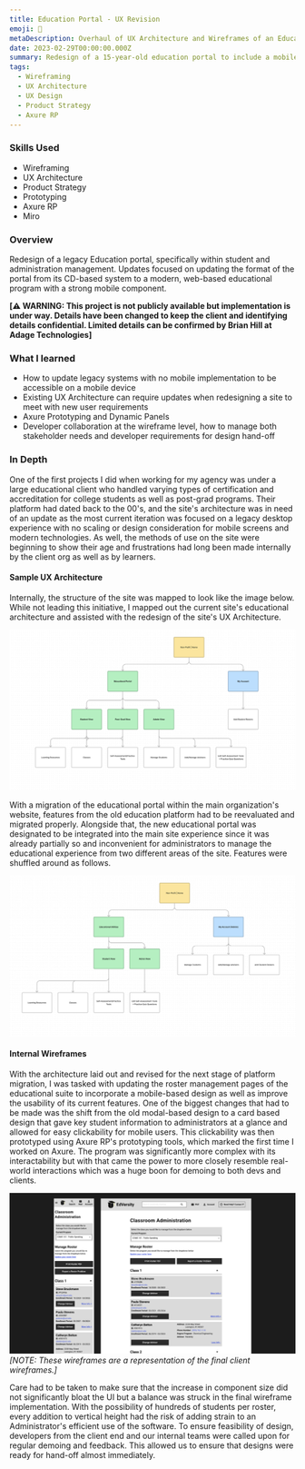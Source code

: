 ```yaml
---
title: Education Portal - UX Revision
emoji: 🏫
metaDescription: Overhaul of UX Architecture and Wireframes of an Educational Admin website
date: 2023-02-29T00:00:00.000Z
summary: Redesign of a 15-year-old education portal to include a mobile breakpoints and more.
tags:
  - Wireframing
  - UX Architecture
  - UX Design
  - Product Strategy
  - Axure RP
---
```


### Skills Used
  - Wireframing
  - UX Architecture
  - Product Strategy
  - Prototyping
  - Axure RP
  - Miro

### Overview

Redesign of a legacy Education portal, specifically within student and administration management. Updates focused on updating the format of the portal from its CD-based system to a modern, web-based educational program with a strong mobile component.

**[⚠️ WARNING: This project is not publicly available but implementation is under way. Details have been changed to keep the client and identifying details confidential. Limited details can be confirmed by Brian Hill at Adage Technologies]**

### What I learned

- How to update legacy systems with no mobile implementation to be accessible on a mobile device
- Existing UX Architecture can require updates when redesigning a site to meet with new user requirements
- Axure Prototyping and Dynamic Panels
- Developer collaboration at the wireframe level, how to manage both stakeholder needs and developer requirements for design hand-off

### In Depth

One of the first projects I did when working for my agency was under a large educational client who handled varying types of certification and accreditation for college students as well as post-grad programs. Their platform had dated back to the 00's, and the site's architecture was in need of an update as the most current iteration was focused on a legacy desktop experience with no scaling or design consideration for mobile screens and modern technologies. As well, the methods of use on the site were beginning to show their age and frustrations had long been made internally by the client org as well as by learners.


#### Sample UX Architecture

Internally, the structure of the site was mapped to look like the image below. While not leading this initiative, I mapped out the current site's educational architecture and assisted with the redesign of the site's UX Architecture.

![Diagram of old UX Architecture](/static/img/ux-architecture-education.png)

With a migration of the educational portal within the main organization's website, features from the old education platform had to be reevaluated and migrated properly. Alongside that, the new educational portal was designated to be integrated into the main site experience since it was already partially so and inconvenient for administrators to manage the educational experience from two different areas of the site. Features were shuffled around as follows. 

![Diagram of new UX Architecture](/static/img/ux-architecture-education-revised.png)

#### Internal Wireframes

With the architecture laid out and revised for the next stage of platform migration, I was tasked with updating the roster management pages of the educational suite to incorporate a mobile-based design as well as improve the usability of its current features. One of the biggest changes that had to be made was the shift from the old modal-based design to a card based design that gave key student information to administrators at a glance and allowed for easy clickability for mobile users. This clickability was then prototyped using Axure RP's prototyping tools, which marked the first time I worked on Axure. The program was significantly more complex with its interactability but with that came the power to more closely resemble real-world interactions which was a huge boon for demoing to both devs and clients.

![UX Wireframe sample of an admin's student management page](/static/img/wireframes-education.png)
*[NOTE: These wireframes are a representation of the final client wireframes.]*

Care had to be taken to make sure that the increase in component size did not significantly bloat the UI but a balance was struck in the final wireframe implementation. With the possibility of hundreds of students per roster, every addition to vertical height had the risk of adding strain to an Administrator's efficient use of the software. To ensure feasibility of design, developers from the client end and our internal teams were called upon for regular demoing and feedback. This allowed us to ensure that designs were ready for hand-off almost immediately.